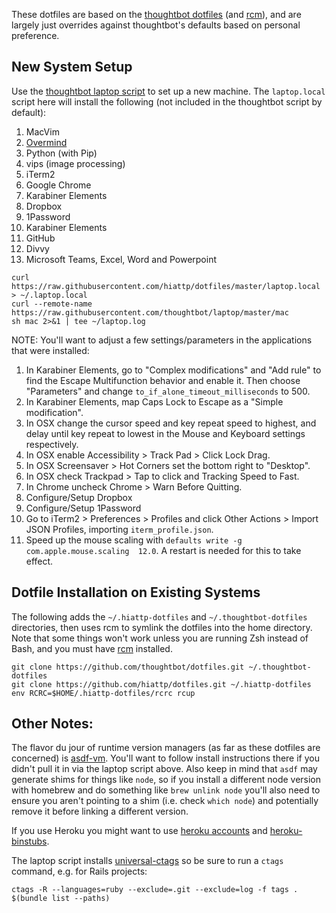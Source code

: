 These dotfiles are based on the [thoughtbot dotfiles](https://github.com/thoughtbot/dotfiles) (and [rcm](https://github.com/thoughtbot/rcm)), and are largely just overrides against thoughtbot's defaults based on
personal preference.

## New System Setup

Use the [thoughtbot laptop script](https://github.com/thoughtbot/laptop) to set
up a new machine. The `laptop.local` script here will install the following (not
included in the thoughtbot script by default):

1. MacVim
1. [Overmind](https://github.com/DarthSim/overmind)
1. Python (with Pip)
1. vips (image processing)
1. iTerm2
1. Google Chrome
1. Karabiner Elements
1. Dropbox
1. 1Password
1. Karabiner Elements
1. GitHub
1. Divvy
1. Microsoft Teams, Excel, Word and Powerpoint

```
curl https://raw.githubusercontent.com/hiattp/dotfiles/master/laptop.local > ~/.laptop.local
curl --remote-name https://raw.githubusercontent.com/thoughtbot/laptop/master/mac
sh mac 2>&1 | tee ~/laptop.log
```

NOTE: You'll want to adjust a few settings/parameters in the applications that
were installed:

1. In Karabiner Elements, go to "Complex modifications" and "Add rule" to find
   the Escape Multifunction behavior and enable it. Then choose "Parameters" and
   change `to_if_alone_timeout_milliseconds` to 500.
1. In Karabiner Elements, map Caps Lock to Escape as a "Simple modification".
1. In OSX change the cursor speed and key repeat speed to highest, and
   delay until key repeat to lowest in the Mouse and Keyboard settings
   respectively.
1. In OSX enable Accessibility > Track Pad > Click Lock Drag.
1. In OSX Screensaver > Hot Corners set the bottom right to "Desktop".
1. In OSX check Trackpad > Tap to click and Tracking Speed to Fast.
1. In Chrome uncheck Chrome > Warn Before Quitting.
1. Configure/Setup Dropbox
1. Configure/Setup 1Password
1. Go to iTerm2 > Preferences > Profiles and click Other Actions > Import JSON
   Profiles, importing `iterm_profile.json`.
1. Speed up the mouse scaling with `defaults write -g com.apple.mouse.scaling  12.0`.
   A restart is needed for this to take effect.

## Dotfile Installation on Existing Systems

The following adds the `~/.hiattp-dotfiles` and  `~/.thoughtbot-dotfiles` directories, then uses rcm to symlink the dotfiles into the home directory. Note that some things won't work unless you are running Zsh instead of Bash, and you must have [rcm](https://github.com/thoughtbot/rcm) installed.

```
git clone https://github.com/thoughtbot/dotfiles.git ~/.thoughtbot-dotfiles
git clone https://github.com/hiattp/dotfiles.git ~/.hiattp-dotfiles
env RCRC=$HOME/.hiattp-dotfiles/rcrc rcup
```

## Other Notes:

The flavor du jour of runtime version managers (as far as these dotfiles are
concerned) is [asdf-vm](https://asdf-vm.com/). You'll want to follow install
instructions there if you didn't pull it in via the laptop script above. Also
keep in mind that `asdf` may generate shims for things like `node`, so if you
install a different node version with homebrew and do something like `brew
unlink node` you'll also need to ensure you aren't pointing to a shim (i.e.
check `which node`) and potentially remove it before linking a different
version.

If you use Heroku you might want to use
[heroku accounts](https://github.com/heroku/heroku-accounts) and
[heroku-binstubs](https://github.com/tpope/heroku-binstubs).

The laptop script installs
[universal-ctags](https://github.com/universal-ctags/ctags) so
be sure to run a `ctags` command, e.g. for Rails projects:

    ctags -R --languages=ruby --exclude=.git --exclude=log -f tags . $(bundle list --paths)
